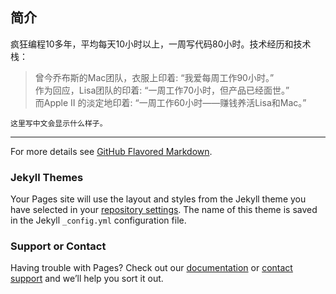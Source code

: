 ## 简介

疯狂编程10多年，平均每天10小时以上，一周写代码80小时。技术经历和技术栈：


> 曾今乔布斯的Mac团队，衣服上印着: “我爱每周工作90小时。”  
> 作为回应，Lisa团队的印着: “一周工作70小时，但产品已经面世。”  
> 而Apple Ⅱ 的淡定地印着: “一周工作60小时——赚钱养活Lisa和Mac。”


```
这里写中文会显示什么样子。
```

----------------

For more details see [GitHub Flavored Markdown](https://guides.github.com/features/mastering-markdown/).

### Jekyll Themes

Your Pages site will use the layout and styles from the Jekyll theme you have selected in your [repository settings](https://github.com/scottcgi/website/settings). The name of this theme is saved in the Jekyll `_config.yml` configuration file.

### Support or Contact

Having trouble with Pages? Check out our [documentation](https://help.github.com/categories/github-pages-basics/) or [contact support](https://github.com/contact) and we’ll help you sort it out.
